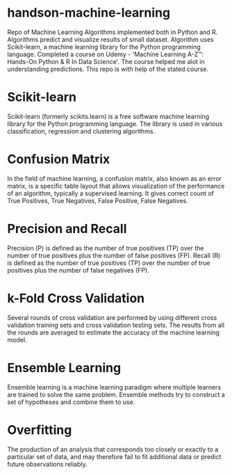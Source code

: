 # handson-machine-learning
Repo of Machine Learning Algorithms implemented both in Python and R. Algorithms predict and visualize results of small dataset. Algorithm uses Scikit-learn, a machine learning library for the Python programming language.
Completed a course on Udemy - 'Machine Learning A-Z™: Hands-On Python & R In Data Science'. The course helped me alot in understanding predictions. This repo is with help of the stated course.

# Scikit-learn 
Scikit-learn (formerly scikits.learn) is a free software machine learning library for the Python programming language. The library is used in various classification, regression and clustering algorithms.

# Confusion Matrix
In the field of machine learning, a confusion matrix, also known as an error matrix, is a specific table layout that allows visualization of the performance of an algorithm, typically a supervised learning. It gives correct count of True Positives, True Negatives, False Positive, False Negatives.

# Precision and Recall
Precision (P) is defined as the number of true positives (TP) over the number of true positives plus the number of false positives (FP).
Recall (R) is defined as the number of true positives (TP) over the number of true positives plus the number of false negatives (FP).

# k-Fold Cross Validation
Several rounds of cross validation are performed by using different cross validation training sets and cross validation testing sets. 
The results from all the rounds are averaged to estimate the accuracy of the machine learning model.

# Ensemble Learning
Ensemble learning is a machine learning paradigm where multiple learners are trained to solve the same problem. Ensemble methods try to construct a set of hypotheses and combine them to use.

# Overfitting
The production of an analysis that corresponds too closely or exactly to a particular set of data, and may therefore fail to fit additional data or predict future observations reliably.
